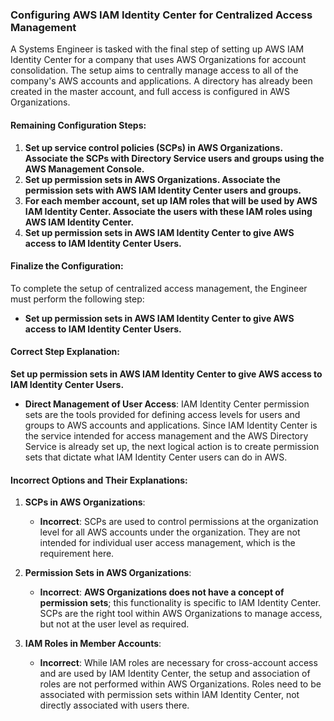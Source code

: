 ### Configuring AWS IAM Identity Center for Centralized Access Management

A Systems Engineer is tasked with the final step of setting up AWS IAM Identity Center for a company that uses AWS Organizations for account consolidation. The setup aims to centrally manage access to all of the company's AWS accounts and applications. A directory has already been created in the master account, and full access is configured in AWS Organizations.

#### Remaining Configuration Steps:

1. **Set up service control policies (SCPs) in AWS Organizations. Associate the SCPs with Directory Service users and groups using the AWS Management Console.**
2. **Set up permission sets in AWS Organizations. Associate the permission sets with AWS IAM Identity Center users and groups.**
3. **For each member account, set up IAM roles that will be used by AWS IAM Identity Center. Associate the users with these IAM roles using AWS IAM Identity Center.**
4. **Set up permission sets in AWS IAM Identity Center to give AWS access to IAM Identity Center Users.**

#### Finalize the Configuration:

To complete the setup of centralized access management, the Engineer must perform the following step:

- **Set up permission sets in AWS IAM Identity Center to give AWS access to IAM Identity Center Users.**

#### Correct Step Explanation:

**Set up permission sets in AWS IAM Identity Center to give AWS access to IAM Identity Center Users.**

- **Direct Management of User Access**: IAM Identity Center permission sets are the tools provided for defining access levels for users and groups to AWS accounts and applications. Since IAM Identity Center is the service intended for access management and the AWS Directory Service is already set up, the next logical action is to create permission sets that dictate what IAM Identity Center users can do in AWS.

#### Incorrect Options and Their Explanations:

1. **SCPs in AWS Organizations**:
    
    - **Incorrect**: SCPs are used to control permissions at the organization level for all AWS accounts under the organization. They are not intended for individual user access management, which is the requirement here.
2. **Permission Sets in AWS Organizations**:
    
    - **Incorrect**: **AWS Organizations does not have a concept of permission sets**; this functionality is specific to IAM Identity Center. SCPs are the right tool within AWS Organizations to manage access, but not at the user level as required.
3. **IAM Roles in Member Accounts**:
    
    - **Incorrect**: While IAM roles are necessary for cross-account access and are used by IAM Identity Center, the setup and association of roles are not performed within AWS Organizations. Roles need to be associated with permission sets within IAM Identity Center, not directly associated with users there.